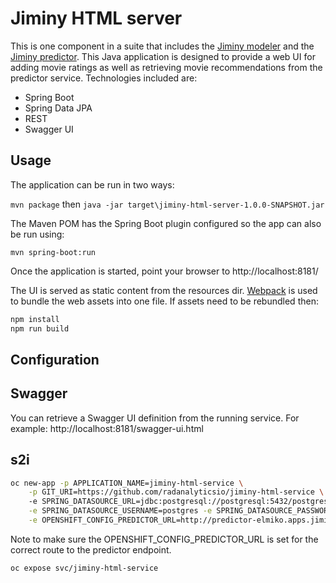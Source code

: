 # Jiminy HTML server
This is one component in a suite that includes the [Jiminy modeler](https://github.com/radanalyticsio/jiminy-modeler) and the [Jiminy predictor](https://github.com/radanalyticsio/jiminy-predictor). This Java application is designed to provide a web UI for adding movie ratings as well as retrieving movie recommendations from the predictor service.
Technologies included are:
* Spring Boot
* Spring Data JPA
* REST
* Swagger UI
## Usage
The application can be run in two ways:

`mvn package` then `java -jar target\jiminy-html-server-1.0.0-SNAPSHOT.jar`

The Maven POM has the Spring Boot plugin configured so the app can also be run using:

`mvn spring-boot:run`

Once the application is started, point your browser to http://localhost:8181/

The UI is served as static content from the resources dir. [Webpack](https://webpack.js.org/) is used to bundle the web assets into one file. If assets need to be rebundled then:
```bash
npm install
npm run build
```

## Configuration

## Swagger
You can retrieve a Swagger UI definition from the running service. For example: http://localhost:8181/swagger-ui.html

## s2i

```bash
oc new-app -p APPLICATION_NAME=jiminy-html-service \
    -p GIT_URI=https://github.com/radanalyticsio/jiminy-html-service \ 
    -e SPRING_DATASOURCE_URL=jdbc:postgresql://postgresql:5432/postgres \
    -e SPRING_DATASOURCE_USERNAME=postgres -e SPRING_DATASOURCE_PASSWORD=postgres \
    -e OPENSHIFT_CONFIG_PREDICTOR_URL=http://predictor-elmiko.apps.jiminy.radanalyticslabs.io/predictions/ranks
```
    
Note to make sure the OPENSHIFT_CONFIG_PREDICTOR_URL is set for the correct route to the predictor endpoint.

`oc expose svc/jiminy-html-service`
